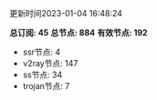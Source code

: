 更新时间2023-01-04 16:48:24

**总订阅: 45**
**总节点: 884**
**有效节点: 192**
- ssr节点: 4
- v2ray节点: 147
- ss节点: 34
- trojan节点: 7
